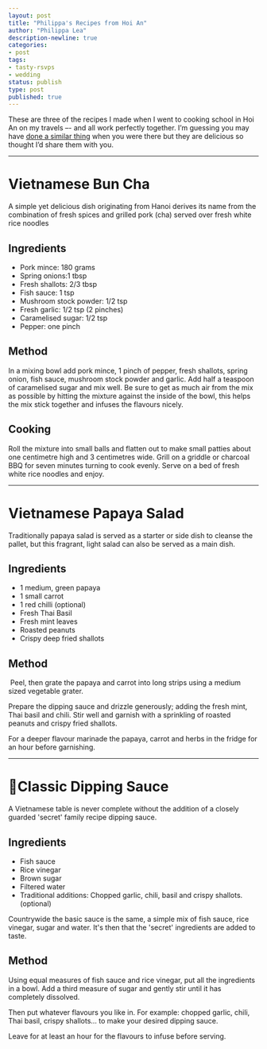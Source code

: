 ```yaml
---
layout: post
title: "Philippa's Recipes from Hoi An"
author: "Philippa Lea"
description-newline: true
categories:
- post
tags:
- tasty-rsvps
- wedding
status: publish
type: post
published: true
---
```


These are three of the recipes I made when I went to cooking school in Hoi An on my travels –- and all work perfectly together. I’m guessing you may have [done a similar thing](/posts/hoi-an/) when you were there but they are delicious so thought I’d share them with you.

***

# Vietnamese Bun Cha

A simple yet delicious dish originating from Hanoi derives its name from the combination of fresh spices and grilled pork (cha) served over fresh white rice noodles

## Ingredients

* Pork mince: 180 grams
* Spring onions:1 tbsp
* Fresh shallots: 2/3 tbsp
* Fish sauce: 1 tsp
* Mushroom stock powder: 1/2  tsp
* Fresh garlic: 1/2 tsp (2 pinches)
* Caramelised sugar: 1/2 tsp
* Pepper: one pinch

## Method

In a mixing bowl add pork mince, 1 pinch of pepper, fresh shallots, spring onion, fish sauce, mushroom stock powder and garlic. Add half a teaspoon of caramelised sugar and mix well. Be sure to get as much air from the mix as possible by hitting the mixture against the inside of the bowl, this helps the mix stick together and infuses the flavours nicely.

## Cooking

Roll the mixture into small balls and flatten out to make small patties about one centimetre high and 3 centimetres wide. Grill on a griddle or charcoal BBQ for seven minutes turning to cook evenly. Serve on a bed of fresh white rice noodles and enjoy.

***

# Vietnamese Papaya Salad

Traditionally papaya salad is served as a starter or side dish to cleanse the pallet, but this fragrant, light salad can also be served as a main dish.

## Ingredients

* 1 medium, green papaya
* 1 small carrot
* 1 red chilli (optional)
* Fresh Thai Basil
* Fresh mint leaves
* Roasted peanuts
* Crispy deep fried shallots

## Method
​
Peel, then grate the papaya and carrot into long strips using a medium sized vegetable grater.

Prepare the dipping sauce and drizzle generously; adding the fresh mint, Thai basil and chili. Stir well and garnish with a sprinkling of roasted peanuts and crispy fried shallots.

For a deeper flavour marinade the papaya, carrot and herbs in the fridge for an hour before garnishing.

***

# Classic Dipping Sauce

A Vietnamese table is never complete without the addition of a closely guarded 'secret' family recipe dipping sauce.

## Ingredients

* Fish sauce
* Rice vinegar
* Brown sugar
* Filtered water
* Traditional additions: Chopped garlic, chili, basil and crispy shallots. (optional)

Countrywide the basic sauce is the same, a simple mix of fish sauce, rice vinegar, sugar and water. It's then that the 'secret' ingredients are added to taste.

## Method

Using equal measures of fish sauce and rice vinegar, put all the ingredients in a bowl. Add a third measure of sugar and gently stir until it has completely dissolved.

Then put whatever flavours you like in. For example: chopped garlic, chili, Thai basil, crispy shallots… to make your desired dipping sauce.

Leave for at least an hour for the flavours to infuse before serving.
